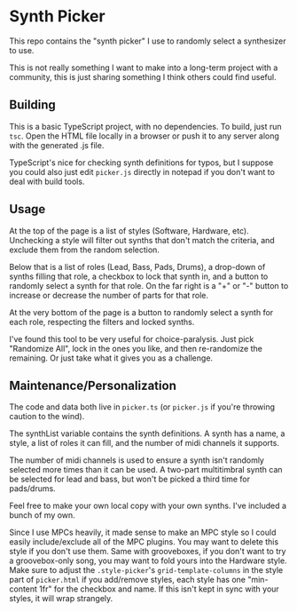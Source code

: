 Synth Picker
============
This repo contains the "synth picker" I use to randomly select a synthesizer to use.

This is not really something I want to make into a long-term project with a community, this is just sharing something I think others could find useful.

## Building
This is a basic TypeScript project, with no dependencies. To build, just run `tsc`. Open the HTML file locally in a browser or push it to any server along with the generated .js file.

TypeScript's nice for checking synth definitions for typos, but I suppose you could also just edit `picker.js` directly in notepad if you don't want to deal with build tools.

## Usage
At the top of the page is a list of styles (Software, Hardware, etc). Unchecking a style will filter out synths that don't match the criteria, and exclude them from the random selection.

Below that is a list of roles (Lead, Bass, Pads, Drums), a drop-down of synths filling that role, a checkbox to lock that synth in, and a button to randomly select a synth for that role. On the far right is a "+" or "-" button to increase or decrease the number of parts for that role.

At the very bottom of the page is a button to randomly select a synth for each role, respecting the filters and locked synths.

I've found this tool to be very useful for choice-paralysis. Just pick "Randomize All", lock in the ones you like, and then re-randomize the remaining. Or just take what it gives you as a challenge.

## Maintenance/Personalization

The code and data both live in `picker.ts` (or `picker.js` if you're throwing caution to the wind). 

The synthList variable contains the synth definitions. A synth has a name, a style, a list of roles it can fill, and the number of midi channels it supports.

The number of midi channels is used to ensure a synth isn't randomly selected more times than it can be used. A two-part multitimbral synth can be selected for lead and bass, but won't be picked a third time for pads/drums.

Feel free to make your own local copy with your own synths. I've included a bunch of my own. 

Since I use MPCs heavily, it made sense to make an MPC style so I could easily include/exclude all of the MPC plugins. You may want to delete this style if you don't use them. Same with grooveboxes, if you don't want to try a groovebox-only song, you may want to fold yours into the Hardware style. Make sure to adjust the `.style-picker`'s `grid-template-columns` in the style part of `picker.html` if you add/remove styles, each style has one "min-content 1fr" for the checkbox and name. If this isn't kept in sync with your styles, it will wrap strangely. 
